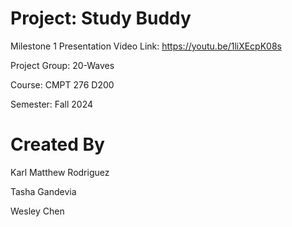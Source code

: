 # Project: Study Buddy

Milestone 1 Presentation Video Link: https://youtu.be/1liXEcpK08s

Project Group: 20-Waves

Course: CMPT 276 D200

Semester: Fall 2024

# Created By


Karl Matthew Rodriguez

Tasha Gandevia

Wesley Chen
